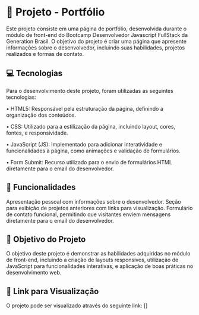 # 📄 Projeto - Portfólio
Este projeto consiste em uma página de portfólio, desenvolvida durante o módulo de front-end do Bootcamp Desenvolvedor Javascript FullStack da Generation Brasil. O objetivo do projeto é criar uma página que apresente informações sobre o desenvolvedor, incluindo suas habilidades, projetos realizados e formas de contato.

## 💻 Tecnologias
Para o desenvolvimento deste projeto, foram utilizadas as seguintes tecnologias:

• HTML5: Responsável pela estruturação da página, definindo a organização dos conteúdos.

• CSS: Utilizado para a estilização da página, incluindo layout, cores, fontes, e responsividade.

• JavaScript (JS): Implementado para adicionar interatividade e funcionalidades à página, como animações e validação de formulários.

• Form Submit: Recurso utilizado para o envio de formulários HTML diretamente para o email do desenvolvedor.

## 🚀 Funcionalidades
Apresentação pessoal com informações sobre o desenvolvedor.
Seção para exibição de projetos anteriores com links para visualização.
Formulário de contato funcional, permitindo que visitantes enviem mensagens diretamente para o email do desenvolvedor.
## 🎯 Objetivo do Projeto
O objetivo deste projeto é demonstrar as habilidades adquiridas no módulo de front-end, incluindo a criação de layouts responsivos, utilização de JavaScript para funcionalidades interativas, e aplicação de boas práticas no desenvolvimento web.

## 🔗 Link para Visualização
O projeto pode ser visualizado através do seguinte link: []
